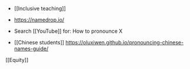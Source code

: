   - [[Inclusive teaching]]

  - https://namedrop.io/

  - Search [[YouTube]] for: How to pronounce X

  - [[Chinese students]]
    https://oluxiwen.github.io/pronouncing-chinese-names-guide/

[[Equity]]